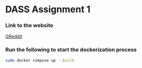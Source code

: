 # DASS Assignment 1

### Link to the website

[GReddit](https://dass-greddiit-13.netlify.app/)

### Run the following to start the dockerization process
```bash
sudo docker compose up --build
```
